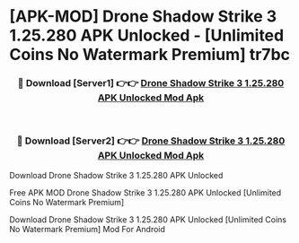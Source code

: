 # [APK-MOD] Drone   Shadow Strike 3 1.25.280 APK Unlocked - [Unlimited Coins No Watermark Premium] tr7bc



<div align="center">
<h3>🔴 Download [Server1] 👉👉 <a href="https://momento.my/?title=Drone___Shadow_Strike_3_1.25.280_APK_Unlocked">Drone   Shadow Strike 3 1.25.280 APK Unlocked Mod Apk</a></h3><br>

<h3>🔴 Download [Server2] 👉👉 <a href="https://momento.my/?title=Drone___Shadow_Strike_3_1.25.280_APK_Unlocked">Drone   Shadow Strike 3 1.25.280 APK Unlocked Mod Apk</a></h3>
</div>



Download Drone   Shadow Strike 3 1.25.280 APK Unlocked 

Free APK MOD Drone   Shadow Strike 3 1.25.280 APK Unlocked [Unlimited Coins No Watermark Premium]

Download Drone   Shadow Strike 3 1.25.280 APK Unlocked [Unlimited Coins No Watermark Premium] Mod For Android
